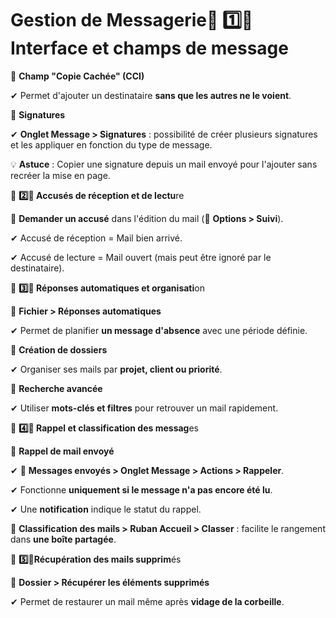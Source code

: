 # Gestion de Messagerie🔹 **1️⃣️⃣️ Interface et champs de messa**ge

📌 **Champ "Copie Cachée" (CCI)**

✔ Permet d'ajouter un destinataire **sans que les autres ne le voient**.

📌 **Signatures**

✔ **Onglet Message > Signatures** : possibilité de créer plusieurs signatures et les appliquer en fonction du type de message.

💡 **Astuce** : Copier une signature depuis un mail envoyé pour l'ajouter sans recréer la mise en page.



🔹 **2️⃣️⃣️ Accusés de réception et de lectu**re

📌 **Demander un accusé** dans l'édition du mail (📌 **Options > Suivi**).

✔ Accusé de réception = Mail bien arrivé.

✔ Accusé de lecture = Mail ouvert (mais peut être ignoré par le destinataire).



🔹 **3️⃣️⃣️ Réponses automatiques et organisati**on

📌 **Fichier > Réponses automatiques**

✔ Permet de planifier **un message d'absence** avec une période définie.

📌 **Création de dossiers**

✔ Organiser ses mails par **projet, client ou priorité**.

📌 **Recherche avancée**

✔ Utiliser **mots-clés et filtres** pour retrouver un mail rapidement.



🔹 **4️⃣️⃣️ Rappel et classification des messag**es

📌 **Rappel de mail envoyé**

✔ 📌 **Messages envoyés > Onglet Message > Actions > Rappeler**.

✔ Fonctionne **uniquement si le message n'a pas encore été lu**.

✔ Une **notification** indique le statut du rappel.

📌 **Classification des mails > Ruban Accueil > Classer** : facilite le rangement dans **une boîte partagée**.

🔹 **5️⃣️⃣️Récupération des mails supprim**és

📌 **Dossier > Récupérer les éléments supprimés**

✔ Permet de restaurer un mail même après **vidage de la corbeille**.
